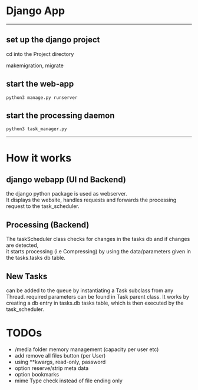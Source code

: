 # Django App

_____
## set up the django project
cd into the Project directory

makemigration, migrate

## start the web-app
`python3 manage.py runserver`
## start the processing daemon
`python3 task_manager.py`

_____
# How it works

## django webapp (UI nd Backend)

the django python package is used as webserver.  
It displays the website, handles requests and forwards the processing request to the task_scheduler.

## Processing (Backend)

The taskScheduler class checks for changes in the tasks db and if changes are detected,  
it starts processing (i.e Compressing) by using the data/parameters given in the tasks.tasks db table.

## New Tasks

can be added to the queue by instantiating a Task subclass from any Thread.
required parameters can be found in Task parent class.
It works by creating a db entry in tasks.db tasks table, which is then executed by the task_scheduler.

# TODOs
* /media folder memory management (capacity per user etc)
* add remove all files button (per User)
* using **kwargs, read-only, password
* option reserve/strip meta data
* option bookmarks
* mime Type check instead of file ending only

